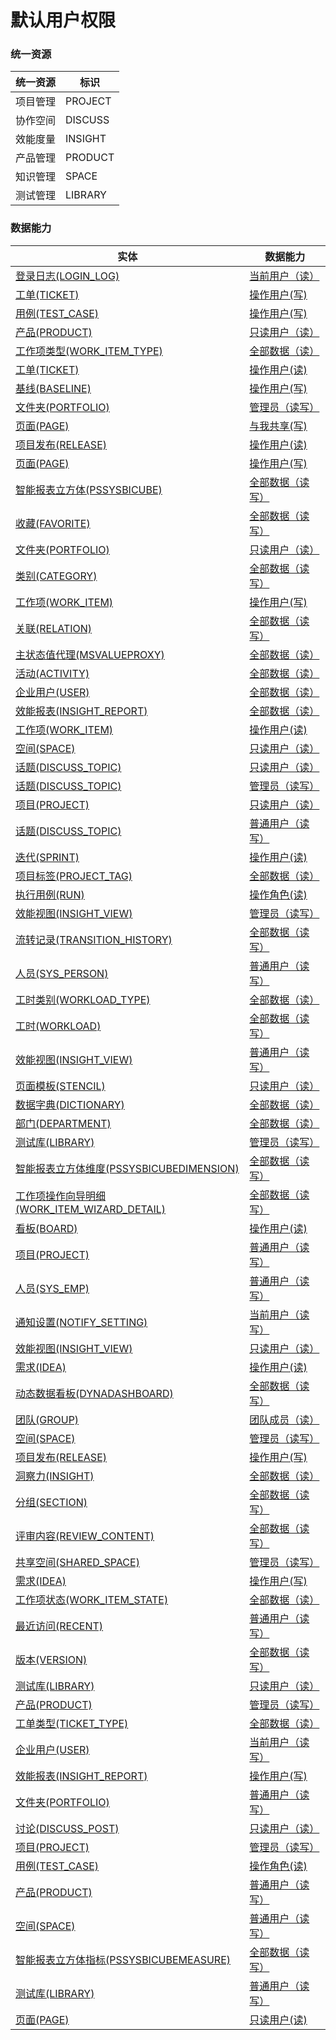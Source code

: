 # 默认用户权限 <!-- {docsify-ignore-all} -->



### 统一资源

|统一资源|标识|
|---|---|
|项目管理|PROJECT|
|协作空间|DISCUSS|
|效能度量|INSIGHT|
|产品管理|PRODUCT|
|知识管理|SPACE|
|测试管理|LIBRARY|



### 数据能力

|实体|数据能力|
|---|---|
|[登录日志(LOGIN_LOG)](module/Base/login_log)|<a href ="#/module/Base/login_log#login_log-user_r">当前用户（读）</a>|
|[工单(TICKET)](module/ProdMgmt/ticket)|<a href ="#/module/ProdMgmt/ticket#ticket-user_w">操作用户(写)</a>|
|[用例(TEST_CASE)](module/TestMgmt/test_case)|<a href ="#/module/TestMgmt/test_case#test_case-user_w">操作用户(写)</a>|
|[产品(PRODUCT)](module/ProdMgmt/product)|<a href ="#/module/ProdMgmt/product#product-user_r">只读用户（读）</a>|
|[工作项类型(WORK_ITEM_TYPE)](module/ProjMgmt/work_item_type)|<a href ="#/module/ProjMgmt/work_item_type#work_item_type-all_r">全部数据（读）</a>|
|[工单(TICKET)](module/ProdMgmt/ticket)|<a href ="#/module/ProdMgmt/ticket#ticket-user_r">操作用户(读)</a>|
|[基线(BASELINE)](module/Base/baseline)|<a href ="#/module/Base/baseline#baseline-user_w">操作用户(写)</a>|
|[文件夹(PORTFOLIO)](module/Base/portfolio)|<a href ="#/module/Base/portfolio#portfolio-admin_rw">管理员（读写）</a>|
|[页面(PAGE)](module/Wiki/article_page)|<a href ="#/module/Wiki/article_page#article_page-shaerd_w">与我共享(写)</a>|
|[项目发布(RELEASE)](module/ProjMgmt/release)|<a href ="#/module/ProjMgmt/release#release-user_r">操作用户(读)</a>|
|[页面(PAGE)](module/Wiki/article_page)|<a href ="#/module/Wiki/article_page#article_page-user_w">操作用户(写)</a>|
|[智能报表立方体(PSSYSBICUBE)](module/extension/PSSysBICube)|<a href ="#/module/extension/PSSysBICube#pssysbicube-all_rw">全部数据（读写）</a>|
|[收藏(FAVORITE)](module/Base/favorite)|<a href ="#/module/Base/favorite#favorite-all_rw">全部数据（读写）</a>|
|[文件夹(PORTFOLIO)](module/Base/portfolio)|<a href ="#/module/Base/portfolio#portfolio-user_r">只读用户（读）</a>|
|[类别(CATEGORY)](module/Base/category)|<a href ="#/module/Base/category#category-all_rw">全部数据（读写）</a>|
|[工作项(WORK_ITEM)](module/ProjMgmt/work_item)|<a href ="#/module/ProjMgmt/work_item#work_item-user_w">操作用户(写)</a>|
|[关联(RELATION)](module/Base/relation)|<a href ="#/module/Base/relation#relation-all_rw">全部数据（读写）</a>|
|[主状态值代理(MSVALUEPROXY)](module/extension/MSValueProxy)|<a href ="#/module/extension/MSValueProxy#msvalueproxy-all_r">全部数据（读）</a>|
|[活动(ACTIVITY)](module/Base/activity)|<a href ="#/module/Base/activity#activity-all_r">全部数据（读）</a>|
|[企业用户(USER)](module/Base/user)|<a href ="#/module/Base/user#user-all_r">全部数据（读）</a>|
|[效能报表(INSIGHT_REPORT)](module/Insight/insight_report)|<a href ="#/module/Insight/insight_report#insight_report-all_r">全部数据（读）</a>|
|[工作项(WORK_ITEM)](module/ProjMgmt/work_item)|<a href ="#/module/ProjMgmt/work_item#work_item-user_r">操作用户(读)</a>|
|[空间(SPACE)](module/Wiki/space)|<a href ="#/module/Wiki/space#space-user_r">只读用户（读）</a>|
|[话题(DISCUSS_TOPIC)](module/Team/discuss_topic)|<a href ="#/module/Team/discuss_topic#discuss_topic-user_r">只读用户（读）</a>|
|[话题(DISCUSS_TOPIC)](module/Team/discuss_topic)|<a href ="#/module/Team/discuss_topic#discuss_topic-admin_rw">管理员（读写）</a>|
|[项目(PROJECT)](module/ProjMgmt/project)|<a href ="#/module/ProjMgmt/project#project-user_r">只读用户（读）</a>|
|[话题(DISCUSS_TOPIC)](module/Team/discuss_topic)|<a href ="#/module/Team/discuss_topic#discuss_topic-user_rw">普通用户（读写）</a>|
|[迭代(SPRINT)](module/ProjMgmt/sprint)|<a href ="#/module/ProjMgmt/sprint#sprint-user_r">操作用户(读)</a>|
|[项目标签(PROJECT_TAG)](module/ProjMgmt/project_tag)|<a href ="#/module/ProjMgmt/project_tag#project_tag-all_r">全部数据（读）</a>|
|[执行用例(RUN)](module/TestMgmt/run)|<a href ="#/module/TestMgmt/run#run-user_r">操作角色(读)</a>|
|[效能视图(INSIGHT_VIEW)](module/Insight/insight_view)|<a href ="#/module/Insight/insight_view#insight_view-admin_rw">管理员（读写）</a>|
|[流转记录(TRANSITION_HISTORY)](module/ProjMgmt/transition_history)|<a href ="#/module/ProjMgmt/transition_history#transition_history-all_rw">全部数据（读写）</a>|
|[人员(SYS_PERSON)](module/ibizsysmgr/sys_person)|<a href ="#/module/ibizsysmgr/sys_person#sys_person-user_rw">普通用户（读写）</a>|
|[工时类别(WORKLOAD_TYPE)](module/Base/workload_type)|<a href ="#/module/Base/workload_type#workload_type-all_r">全部数据（读）</a>|
|[工时(WORKLOAD)](module/Base/workload)|<a href ="#/module/Base/workload#workload-all_rw">全部数据（读写）</a>|
|[效能视图(INSIGHT_VIEW)](module/Insight/insight_view)|<a href ="#/module/Insight/insight_view#insight_view-user_rw">普通用户（读写）</a>|
|[页面模板(STENCIL)](module/Wiki/stencil)|<a href ="#/module/Wiki/stencil#stencil-user_r">只读用户（读）</a>|
|[数据字典(DICTIONARY)](module/Base/dictionary_data)|<a href ="#/module/Base/dictionary_data#dictionary_data-all_r">全部数据（读）</a>|
|[部门(DEPARTMENT)](module/Base/department)|<a href ="#/module/Base/department#department-all_r">全部数据（读）</a>|
|[测试库(LIBRARY)](module/TestMgmt/library)|<a href ="#/module/TestMgmt/library#library-admin_rw">管理员（读写）</a>|
|[智能报表立方体维度(PSSYSBICUBEDIMENSION)](module/extension/PSSysBICubeDimension)|<a href ="#/module/extension/PSSysBICubeDimension#pssysbicubedimension-all_rw">全部数据（读写）</a>|
|[工作项操作向导明细(WORK_ITEM_WIZARD_DETAIL)](module/ProjMgmt/work_item_wizard_detail)|<a href ="#/module/ProjMgmt/work_item_wizard_detail#work_item_wizard_detail-all_rw">全部数据（读写）</a>|
|[看板(BOARD)](module/ProjMgmt/board)|<a href ="#/module/ProjMgmt/board#board-user_r">操作用户(读)</a>|
|[项目(PROJECT)](module/ProjMgmt/project)|<a href ="#/module/ProjMgmt/project#project-user_rw">普通用户（读写）</a>|
|[人员(SYS_EMP)](module/ebsx/SysEmployee)|<a href ="#/module/ebsx/SysEmployee#sysemployee-user_rw">普通用户（读写）</a>|
|[通知设置(NOTIFY_SETTING)](module/Base/notify_setting)|<a href ="#/module/Base/notify_setting#notify_setting-user_rw">当前用户（读写）</a>|
|[效能视图(INSIGHT_VIEW)](module/Insight/insight_view)|<a href ="#/module/Insight/insight_view#insight_view-user_r">只读用户（读）</a>|
|[需求(IDEA)](module/ProdMgmt/idea)|<a href ="#/module/ProdMgmt/idea#idea-user_r">操作用户(读)</a>|
|[动态数据看板(DYNADASHBOARD)](module/Base/dyna_dashboard)|<a href ="#/module/Base/dyna_dashboard#dyna_dashboard-all_rw">全部数据（读写）</a>|
|[团队(GROUP)](module/Base/group)|<a href ="#/module/Base/group#group-user_r">团队成员（读）</a>|
|[空间(SPACE)](module/Wiki/space)|<a href ="#/module/Wiki/space#space-admin_rw">管理员（读写）</a>|
|[项目发布(RELEASE)](module/ProjMgmt/release)|<a href ="#/module/ProjMgmt/release#release-user_w">操作用户(写)</a>|
|[洞察力(INSIGHT)](module/Base/insight)|<a href ="#/module/Base/insight#insight-all_r">全部数据（读）</a>|
|[分组(SECTION)](module/Base/section)|<a href ="#/module/Base/section#section-all_rw">全部数据（读写）</a>|
|[评审内容(REVIEW_CONTENT)](module/TestMgmt/review_content)|<a href ="#/module/TestMgmt/review_content#review_content-all_rw">全部数据（读写）</a>|
|[共享空间(SHARED_SPACE)](module/Wiki/shared_space)|<a href ="#/module/Wiki/shared_space#shared_space-admin_rw">管理员（读写）</a>|
|[需求(IDEA)](module/ProdMgmt/idea)|<a href ="#/module/ProdMgmt/idea#idea-user_w">操作用户(写)</a>|
|[工作项状态(WORK_ITEM_STATE)](module/ProjMgmt/work_item_state)|<a href ="#/module/ProjMgmt/work_item_state#work_item_state-all_r">全部数据（读）</a>|
|[最近访问(RECENT)](module/Base/recent)|<a href ="#/module/Base/recent#recent-user_rw">普通用户（读写）</a>|
|[版本(VERSION)](module/Base/version)|<a href ="#/module/Base/version#version-all_rw">全部数据（读写）</a>|
|[测试库(LIBRARY)](module/TestMgmt/library)|<a href ="#/module/TestMgmt/library#library-user_r">只读用户（读）</a>|
|[产品(PRODUCT)](module/ProdMgmt/product)|<a href ="#/module/ProdMgmt/product#product-admin_rw">管理员（读写）</a>|
|[工单类型(TICKET_TYPE)](module/ProdMgmt/ticket_type)|<a href ="#/module/ProdMgmt/ticket_type#ticket_type-all_r">全部数据（读）</a>|
|[企业用户(USER)](module/Base/user)|<a href ="#/module/Base/user#user-user_rw">当前用户（读写）</a>|
|[效能报表(INSIGHT_REPORT)](module/Insight/insight_report)|<a href ="#/module/Insight/insight_report#insight_report-user_w">操作用户(写)</a>|
|[文件夹(PORTFOLIO)](module/Base/portfolio)|<a href ="#/module/Base/portfolio#portfolio-user_rw">普通用户（读写）</a>|
|[讨论(DISCUSS_POST)](module/Team/discuss_post)|<a href ="#/module/Team/discuss_post#discuss_post-user_r">只读用户（读）</a>|
|[项目(PROJECT)](module/ProjMgmt/project)|<a href ="#/module/ProjMgmt/project#project-admin_rw">管理员（读写）</a>|
|[用例(TEST_CASE)](module/TestMgmt/test_case)|<a href ="#/module/TestMgmt/test_case#test_case-user_r">操作角色(读)</a>|
|[产品(PRODUCT)](module/ProdMgmt/product)|<a href ="#/module/ProdMgmt/product#product-user_rw">普通用户（读写）</a>|
|[空间(SPACE)](module/Wiki/space)|<a href ="#/module/Wiki/space#space-user_rw">普通用户（读写）</a>|
|[智能报表立方体指标(PSSYSBICUBEMEASURE)](module/extension/PSSysBICubeMeasure)|<a href ="#/module/extension/PSSysBICubeMeasure#pssysbicubemeasure-all_rw">全部数据（读写）</a>|
|[测试库(LIBRARY)](module/TestMgmt/library)|<a href ="#/module/TestMgmt/library#library-user_rw">普通用户（读写）</a>|
|[页面(PAGE)](module/Wiki/article_page)|<a href ="#/module/Wiki/article_page#article_page-user_r">只读用户(读)</a>|



